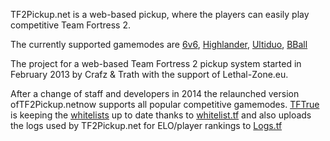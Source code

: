 <span class="bot">TF2Pickup.net</span> is a web-based pickup, where the players can easily play competitive Team Fortress 2.

The currently supported gamemodes are [6v6](/6v6), [Highlander](/9v9), [Ultiduo](/ultiduo), [BBall](/bball)

The project for a web-based Team Fortress 2 pickup system started in February 2013 by Crafz &amp; Trath with the support of Lethal-Zone.eu.

After a change of staff and developers in 2014 the relaunched version of<span class="bot">TF2Pickup.net</span>now supports all popular competitive gamemodes. [TFTrue](http://tftrue.esport-tools.net) is keeping the [whitelists](/rules) up to date thanks to [whitelist.tf](http://whitelist.tf) and also uploads the logs used by <span class="bot">TF2Pickup.net</span> for ELO/player rankings to [Logs.tf](http://logs.tf)
